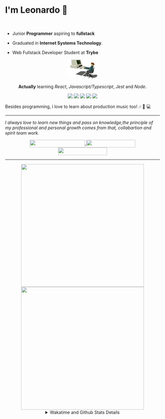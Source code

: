 # I'm Leonardo 🌈
<p align="center">
<img src="https://upload.wikimedia.org/wikipedia/en/thumb/0/05/Flag_of_Brazil.svg/1200px-Flag_of_Brazil.svg.png" width=20 height=15 / >
<img src="https://upload.wikimedia.org/wikipedia/commons/2/2b/Bandeira_do_estado_de_S%C3%A3o_Paulo.svg" width=20 height=15 / >
</p>

- Junior <b>Programmer</b> aspiring to <b>fullstack</b>

- Graduated in <b>Internet Systems Technology</b>.

- Web Fullstack Developer Student at <b>Trybe</b>

<div align="center">

<img src="./img/computer.gif" width="100px">

**Actually** learning _React_, _Javascript/Typescript_, _Jest_ and  _Node_. 

</div>
       
<p align="center">
<img src="https://badges.aleen42.com/src/react.svg">
<img src="https://badges.aleen42.com/src/javascript.svg">
<img src="https://badges.aleen42.com/src/typescript.svg">
<img src="https://badges.aleen42.com/src/jest_1.svg">
<img src="https://badges.aleen42.com/src/node.svg">
<br>
</p>

Besides programming, i love to learn about production music too! :notes: :musical_keyboard: :computer:

* * *

<i>I always love to learn new things and pass on knowledge,the principle of my professional and personal growth comes from that, collabartion and spirit team work.</i><br>

<div align="center">
       
<a href="https://www.linkedin.com/in/lcds90/">
  <img align="center" src="https://img.shields.io/static/v1?logo=linkedin&label=linkedin&message=lcds90&color=blue&style=for-the-badge" height=25 width=180/>
</a>
<a href="http://lcds.me">
  <img align="center" src="https://img.shields.io/static/v1?&label=Portflio&message=site&color=green&style=for-the-badge" height=25 width=160/>
</a>
<a href="mailto:lcds90@gmail.com">
  <img align="center" src="https://img.shields.io/static/v1?&logo=gmail&label=Send&message=Email&color=red&style=for-the-badge" height=25 width=160/>
</a>
       
</div>

* * *

<div align="center">
<a href="https://github.com/lcds90/">
  <img align="center" src="https://github-readme-stats.vercel.app/api/top-langs/?username=lcds90&langs_count=10&theme=gruvbox&layout=compact&include_all_commits=true" height="400px" width="400px"/>
</a>
<a href="https://wakatime.com/@lcds90">
  <img align="center" src="https://github-readme-stats.vercel.app/api/wakatime?username=lcds90&theme=gruvbox&layout=compact" height="400px" width="400px"/>
</a>
       
<details>
       <summary>Wakatime and Github Stats Details</summary>
       <div align="justify">
              
<!--START_SECTION:waka-->
![Profile Views](http://img.shields.io/badge/Profile%20Views-2-blue)

**🐱 My Github Data** 

> 🏆 643 Contributions in the Year 2021
 > 
> 📦 531.0 kB Used in Github's Storage 
 > 
> 💼 Opted to Hire
 > 
> 📜 49 Public Repositories 
 > 
> 🔑 40 Private Repositories  
 > 
**I'm a Night 🦉** 

```text
🌞 Morning    86 commits     ████░░░░░░░░░░░░░░░░░░░░░   17.06% 
🌆 Daytime    151 commits    ███████░░░░░░░░░░░░░░░░░░   29.96% 
🌃 Evening    138 commits    ██████░░░░░░░░░░░░░░░░░░░   27.38% 
🌙 Night      129 commits    ██████░░░░░░░░░░░░░░░░░░░   25.6%

```
📅 **I'm Most Productive on Saturday** 

```text
Monday       97 commits     ████░░░░░░░░░░░░░░░░░░░░░   19.25% 
Tuesday      74 commits     ███░░░░░░░░░░░░░░░░░░░░░░   14.68% 
Wednesday    39 commits     ██░░░░░░░░░░░░░░░░░░░░░░░   7.74% 
Thursday     36 commits     █░░░░░░░░░░░░░░░░░░░░░░░░   7.14% 
Friday       56 commits     ██░░░░░░░░░░░░░░░░░░░░░░░   11.11% 
Saturday     108 commits    █████░░░░░░░░░░░░░░░░░░░░   21.43% 
Sunday       94 commits     ████░░░░░░░░░░░░░░░░░░░░░   18.65%

```


📊 **This Week I Spent My Time On** 

```text
⌚︎ Time Zone: America/Sao_Paulo

💬 Programming Languages: 
JavaScript               19 hrs 8 mins       ████████████████░░░░░░░░░   66.36% 
JSX                      5 hrs 57 mins       █████░░░░░░░░░░░░░░░░░░░░   20.69% 
JSON                     2 hrs 3 mins        █░░░░░░░░░░░░░░░░░░░░░░░░   7.13% 
Bash                     35 mins             ░░░░░░░░░░░░░░░░░░░░░░░░░   2.03% 
Markdown                 33 mins             ░░░░░░░░░░░░░░░░░░░░░░░░░   1.93%

🔥 Editors: 
VS Code                  28 hrs 50 mins      █████████████████████████   100.0%

🐱‍💻 Projects: 
sd-013-a-project-react-te7 hrs 30 mins       ██████░░░░░░░░░░░░░░░░░░░   26.06% 
extension-studies        5 hrs 46 mins       █████░░░░░░░░░░░░░░░░░░░░   20.03% 
sd-013-a-project-trybewal4 hrs 51 mins       ████░░░░░░░░░░░░░░░░░░░░░   16.86% 
exercise-forms-redux     3 hrs 18 mins       ██░░░░░░░░░░░░░░░░░░░░░░░   11.46% 
tocae_music-player       1 hr 42 mins        █░░░░░░░░░░░░░░░░░░░░░░░░   5.93%

💻 Operating System: 
Linux                    28 hrs 50 mins      █████████████████████████   100.0%

```

**I Mostly Code in JavaScript** 

```text
JavaScript               31 repos            █████████░░░░░░░░░░░░░░░░   37.8% 
TypeScript               15 repos            ████░░░░░░░░░░░░░░░░░░░░░   18.29% 
HTML                     14 repos            ████░░░░░░░░░░░░░░░░░░░░░   17.07% 
CSS                      6 repos             █░░░░░░░░░░░░░░░░░░░░░░░░   7.32% 
PHP                      5 repos             █░░░░░░░░░░░░░░░░░░░░░░░░   6.1%

```


**Timeline**

![Chart not found](https://raw.githubusercontent.com/lcds90/lcds90/main/charts/bar_graph.png) 


 Last Updated on 31/08/2021
<!--END_SECTION:waka-->
              
              
   </div>
</details>
       
       
</div>
